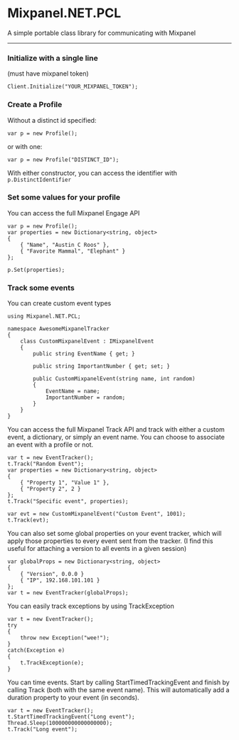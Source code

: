 # Mixpanel.NET.PCL

A simple portable class library for communicating with Mixpanel

---

### Initialize with a single line

(must have mixpanel token)

```
Client.Initialize("YOUR_MIXPANEL_TOKEN");
```

### Create a Profile

Without a distinct id specified:
```
var p = new Profile();
```
or with one:
```
var p = new Profile("DISTINCT_ID");
```

With either constructor, you can access the identifier with ```p.DistinctIdentifier```

### Set some values for your profile

You can access the full Mixpanel Engage API

```
var p = new Profile();
var properties = new Dictionary<string, object>
{
    { "Name", "Austin C Roos" },
    { "Favorite Mammal", "Elephant" }
};

p.Set(properties);
```

### Track some events

You can create custom event types
```
using Mixpanel.NET.PCL;

namespace AwesomeMixpanelTracker
{
    class CustomMixpanelEvent : IMixpanelEvent
    {
        public string EventName { get; }
        
        public string ImportantNumber { get; set; }
        
        public CustomMixpanelEvent(string name, int random)
        {
            EventName = name;
            ImportantNumber = random;
        }
    }
}
```
You can access the full Mixpanel Track API and track with either a custom event, a dictionary, or simply an event name.  You can choose to associate an event with a profile or not.

```
var t = new EventTracker();
t.Track("Random Event");
var properties = new Dictionary<string, object>
{
    { "Property 1", "Value 1" },
    { "Property 2", 2 }
};
t.Track("Specific event", properties);

var evt = new CustomMixpanelEvent("Custom Event", 1001);
t.Track(evt);
```

You can also set some global properties on your event tracker, which will apply those properties to every event sent from the tracker.  (I find this useful for attaching a version to all events in a given session)

```
var globalProps = new Dictionary<string, object>
{
    { "Version", 0.0.0 }
    { "IP", 192.168.101.101 }
};
var t = new EventTracker(globalProps);
```

You can easily track exceptions by using TrackException

```
var t = new EventTracker();
try
{
    throw new Exception("wee!");
}
catch(Exception e)
{
    t.TrackException(e);
}
```

You can time events.  Start by calling StartTimedTrackingEvent and finish by calling Track (both with the same event name).  This will automatically add a duration property to your event (in seconds).

```
var t = new EventTracker();
t.StartTimedTrackingEvent("Long event");
Thread.Sleep(100000000000000000);
t.Track("Long event");
```
